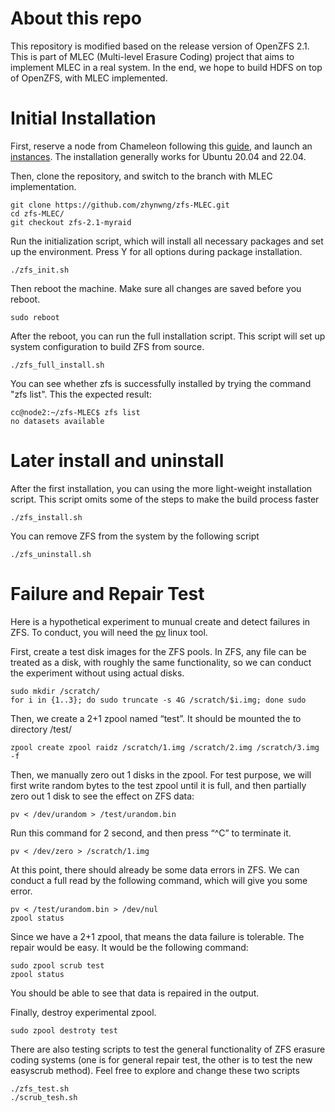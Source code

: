 # About this repo

This repository is modified based on the release version of OpenZFS 2.1. This is part of MLEC (Multi-level Erasure Coding) project that aims to implement MLEC in a real system. In the end, we hope to build HDFS on top of OpenZFS, with MLEC implemented.

# Initial Installation

First, reserve a node from Chameleon following this [guide](https://chameleoncloud.readthedocs.io/en/latest/technical/reservations.html), and launch an [instances](https://chameleoncloud.readthedocs.io/en/latest/technical/baremetal.html). The installation generally works for Ubuntu 20.04 and 22.04.

Then, clone the repository, and switch to the branch with MLEC implementation. 
```
git clone https://github.com/zhynwng/zfs-MLEC.git
cd zfs-MLEC/
git checkout zfs-2.1-myraid
```

Run the initialization script, which will install all necessary packages and set up the environment. Press Y for all options during package installation.
```
./zfs_init.sh
```

Then reboot the machine. Make sure all changes are saved before you reboot. 
```
sudo reboot
```

After the reboot, you can run the full installation script. This script will set up system configuration to build ZFS from source.
```
./zfs_full_install.sh
```

You can see whether zfs is successfully installed by trying the command "zfs list". This the expected result:
```
cc@node2:~/zfs-MLEC$ zfs list
no datasets available
```

# Later install and uninstall

After the first installation, you can using the more light-weight installation script. This script omits some of the steps to make the build process faster
```
./zfs_install.sh
```

You can remove ZFS from the system by the following script
```
./zfs_uninstall.sh
```

# Failure and Repair Test 

Here is a hypothetical experiment to munual create and detect failures in ZFS. To conduct, you will need the [pv](https://linux.die.net/man/1/pv) linux tool. 

First, create a test disk images for the ZFS pools. In ZFS, any file can be treated as a disk, with roughly the same functionality, so we can conduct the experiment without using actual disks. 
```
sudo mkdir /scratch/
for i in {1..3}; do sudo truncate -s 4G /scratch/$i.img; done sudo 
```

Then, we create a 2+1 zpool named “test”. It should be mounted the to directory /test/
```
zpool create zpool raidz /scratch/1.img /scratch/2.img /scratch/3.img -f 
```

Then, we manually zero out 1 disks in the zpool. For test purpose, we will first write random bytes to the test zpool until it is full, and then partially zero out 1 disk to see the effect on ZFS data:
```
pv < /dev/urandom > /test/urandom.bin
```

Run this command for 2 second, and then press “^C” to terminate it. 
```
pv < /dev/zero > /scratch/1.img
```

At this point, there should already be some data errors in ZFS. We can conduct a full read by the following command, which will give you some error.
```
pv < /test/urandom.bin > /dev/nul
zpool status
```

Since we have a 2+1 zpool, that means the data failure is tolerable. The repair would be easy. It would be the following command:
```
sudo zpool scrub test
zpool status
```
You should be able to see that data is repaired in the output. 

Finally, destroy experimental zpool. 
```
sudo zpool destroty test
```


There are also testing scripts to test the general functionality of ZFS erasure coding systems (one is for general repair test, the other is to test the new easyscrub method). Feel free to explore and change these two scripts
```
./zfs_test.sh
./scrub_tesh.sh
```